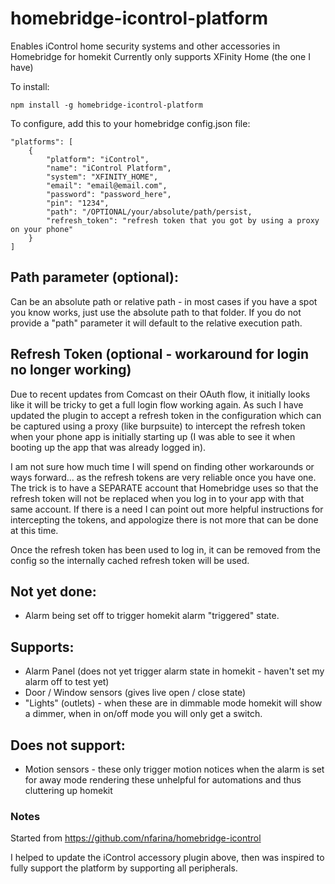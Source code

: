 # homebridge-icontrol-platform
Enables iControl home security systems and other accessories in Homebridge for homekit
Currently only supports XFinity Home (the one I have)

To install:

    npm install -g homebridge-icontrol-platform

To configure, add this to your homebridge config.json file:
    
    
    "platforms": [
        {
            "platform": "iControl",
            "name": "iControl Platform",
            "system": "XFINITY_HOME",
            "email": "email@email.com",
            "password": "password_here",
            "pin": "1234",
            "path": "/OPTIONAL/your/absolute/path/persist,
            "refresh_token": "refresh token that you got by using a proxy on your phone"
        }
    ]


## Path parameter (optional): 
Can be an absolute path or relative path - in most cases if you have a spot you know works, just use the absolute path to that folder. If you do not provide a "path" parameter it will default to the relative execution path.

## Refresh Token (optional - workaround for login no longer working)
Due to recent updates from Comcast on their OAuth flow, it initially looks like it will be tricky to get a full login flow working again. As such I have updated the plugin to accept a refresh token in the configuration which can be captured using a proxy (like burpsuite) to intercept the refresh token when your phone app is initially starting up (I was able to see it when booting up the app that was already logged in).

I am not sure how much time I will spend on finding other workarounds or ways forward... as the refresh tokens are very reliable once you have one. The trick is to have a SEPARATE account that Homebridge uses so that the refresh token will not be replaced when you log in to your app with that same account. If there is a need I can point out more helpful instructions for intercepting the tokens, and appologize there is not more that can be done at this time.

Once the refresh token has been used to log in, it can be removed from the config so the internally cached refresh token will be used.

## Not yet done:
* Alarm being set off to trigger homekit alarm "triggered" state.

## Supports:
* Alarm Panel (does not yet trigger alarm state in homekit - haven't set my alarm off to test yet)
* Door / Window sensors (gives live open / close state)
* "Lights" (outlets) - when these are in dimmable mode homekit will show a dimmer, when in on/off mode you will only get a switch. 

## Does not support:
* Motion sensors - these only trigger motion notices when the alarm is set for away mode rendering these unhelpful for automations and thus cluttering up homekit


### Notes
Started from https://github.com/nfarina/homebridge-icontrol

I helped to update the iControl accessory plugin above, then was inspired to fully support the platform by supporting all peripherals.
